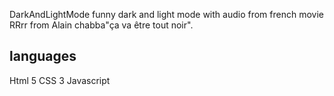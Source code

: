 DarkAndLightMode
funny dark and light mode with audio from french movie  RRrr from Alain chabba"ça va être tout noir".

## languages
Html 5
CSS 3
Javascript

